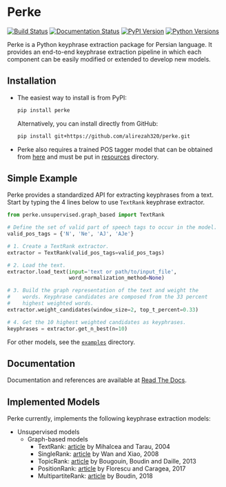 # Perke
[![Build Status](https://travis-ci.com/alirezah320/perke.svg?branch=main)](https://travis-ci.com/alirezah320/perke)
[![Documentation Status](https://readthedocs.org/projects/perke/badge/?version=latest)](https://perke.readthedocs.io/en/latest/?badge=latest)
[![PyPI Version](https://img.shields.io/pypi/v/perke)](https://pypi.python.org/pypi/perke)
[![Python Versions](https://img.shields.io/pypi/pyversions/perke)](https://pypi.org/project/perke)

Perke is a Python keyphrase extraction package for Persian language. It 
provides an end-to-end keyphrase extraction pipeline in which each component 
can be easily modified or extended to develop new models.

## Installation
- The easiest way to install is from PyPI:
  ```bash
  pip install perke
  ```
  Alternatively, you can install directly from GitHub:
  ```bash
  pip install git+https://github.com/alirezah320/perke.git
  ```
- Perke also requires a trained POS tagger model that can be obtained from 
  [here](https://github.com/sobhe/hazm/releases/download/v0.5/resources-0.5.zip) and 
  must be put in 
  [resources](https://github.com/alirezah320/perke/tree/main/perke/resources) 
  directory.

## Simple Example
Perke provides a standardized API for extracting keyphrases from a text. Start 
by typing the 4 lines below to use `TextRank` keyphrase extractor. 


```python
from perke.unsupervised.graph_based import TextRank

# Define the set of valid part of speech tags to occur in the model.
valid_pos_tags = {'N', 'Ne', 'AJ', 'AJe'}

# 1. Create a TextRank extractor.
extractor = TextRank(valid_pos_tags=valid_pos_tags)

# 2. Load the text.
extractor.load_text(input='text or path/to/input_file',
                    word_normalization_method=None)

# 3. Build the graph representation of the text and weight the
#    words. Keyphrase candidates are composed from the 33 percent
#    highest weighted words.
extractor.weight_candidates(window_size=2, top_t_percent=0.33)

# 4. Get the 10 highest weighted candidates as keyphrases.
keyphrases = extractor.get_n_best(n=10)
```

For other models, see the 
[`examples`](https://github.com/alirezah320/perke/tree/main/examples) 
directory.

## Documentation
Documentation and references are available at 
[Read The Docs](https://perke.readthedocs.io). 

## Implemented Models
Perke currently, implements the following keyphrase extraction models:

- Unsupervised models
    - Graph-based models
        - TextRank: [article](http://www.aclweb.org/anthology/W04-3252.pdf) 
          by Mihalcea and Tarau, 2004
        - SingleRank: [article](https://www.aaai.org/Papers/AAAI/2008/AAAI08-136.pdf) 
          by Wan and Xiao, 2008
        - TopicRank: [article](http://aclweb.org/anthology/I13-1062.pdf) 
          by Bougouin, Boudin and Daille, 2013
        - PositionRank: [article](http://www.aclweb.org/anthology/P17-1102.pdf) 
          by Florescu and Caragea, 2017
        - MultipartiteRank: [article](https://www.aclweb.org/anthology/N18-2105.pdf) 
          by Boudin, 2018